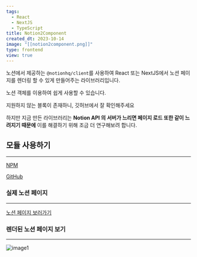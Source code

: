 ```yaml
---
tags:
  - React
  - NextJS
  - TypeScript
title: Notion2Component
created_dt: 2023-10-14
image: "[[notion2component.png]]"
type: frontend
view: true
---
```

노션에서 제공하는 `@notionhq/client`를 사용하여 React 또는 NextJS에서 노션 페이지를 렌더링 할 수 있게 만들어주는 라이브러리입니다.

노션 객체를 이용하여 쉽게 사용할 수 있습니다.

지원하지 않는 블록이 존재하니, 깃허브에서 잘 확인해주세요

하지만 지금 만든 라이브러리는 **Notion API 의 서버가 느리면 페이지 로드 또한 같이 느려지기 때문에** 이를 해결하기 위해 조금 더 연구해보려 합니다.

## 모듈 사용하기

---

[NPM](https://www.npmjs.com/package/@hibernationit/notion2component)

[GitHub](https://github.com/HibernationIT/notion2component)

### 실제 노션 페이지

---

[노션 페이지 보러가기](https://hibernation-it.notion.site/Notion2Component-951d4e2f62f344d0830f0fe7450b9191)

### 렌더된 노션 페이지 보기

---

![image1](image1.png)